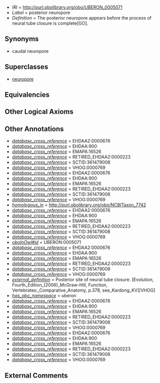  * *IRI* = http://purl.obolibrary.org/obo/UBERON_0005071
 * *Label* = posterior neuropore
 * *Definition* = The posterior neuropore appears before the process of neural tube closure is complete[GO].

## Synonyms

 * caudal neuropore

## Superclasses

 * [neuropore](../../UBERON/77/UBERON_0005077.md)

## Equivalencies


## Other Logical Axioms


## Other Annotations

 * *[database_cross_reference](../../ef/oboInOwl#hasDbXref.md)* = EHDAA2:0000676
 * *[database_cross_reference](../../ef/oboInOwl#hasDbXref.md)* = EHDAA:900
 * *[database_cross_reference](../../ef/oboInOwl#hasDbXref.md)* = EMAPA:16526
 * *[database_cross_reference](../../ef/oboInOwl#hasDbXref.md)* = RETIRED_EHDAA2:0000223
 * *[database_cross_reference](../../ef/oboInOwl#hasDbXref.md)* = SCTID:361479008
 * *[database_cross_reference](../../ef/oboInOwl#hasDbXref.md)* = VHOG:0000769
 * *[database_cross_reference](../../ef/oboInOwl#hasDbXref.md)* = EHDAA2:0000676
 * *[database_cross_reference](../../ef/oboInOwl#hasDbXref.md)* = EHDAA:900
 * *[database_cross_reference](../../ef/oboInOwl#hasDbXref.md)* = EMAPA:16526
 * *[database_cross_reference](../../ef/oboInOwl#hasDbXref.md)* = RETIRED_EHDAA2:0000223
 * *[database_cross_reference](../../ef/oboInOwl#hasDbXref.md)* = SCTID:361479008
 * *[database_cross_reference](../../ef/oboInOwl#hasDbXref.md)* = VHOG:0000769
 * *[homologous_in](../../core#homologous/in/core#homologous_in.md)* = http://purl.obolibrary.org/obo/NCBITaxon_7742
 * *[database_cross_reference](../../ef/oboInOwl#hasDbXref.md)* = EHDAA2:0000676
 * *[database_cross_reference](../../ef/oboInOwl#hasDbXref.md)* = EHDAA:900
 * *[database_cross_reference](../../ef/oboInOwl#hasDbXref.md)* = EMAPA:16526
 * *[database_cross_reference](../../ef/oboInOwl#hasDbXref.md)* = RETIRED_EHDAA2:0000223
 * *[database_cross_reference](../../ef/oboInOwl#hasDbXref.md)* = SCTID:361479008
 * *[database_cross_reference](../../ef/oboInOwl#hasDbXref.md)* = VHOG:0000769
 * *[oboInOwl#id](../../id/oboInOwl#id.md)* = UBERON:0005071
 * *[database_cross_reference](../../ef/oboInOwl#hasDbXref.md)* = EHDAA2:0000676
 * *[database_cross_reference](../../ef/oboInOwl#hasDbXref.md)* = EHDAA:900
 * *[database_cross_reference](../../ef/oboInOwl#hasDbXref.md)* = EMAPA:16526
 * *[database_cross_reference](../../ef/oboInOwl#hasDbXref.md)* = RETIRED_EHDAA2:0000223
 * *[database_cross_reference](../../ef/oboInOwl#hasDbXref.md)* = SCTID:361479008
 * *[database_cross_reference](../../ef/oboInOwl#hasDbXref.md)* = VHOG:0000769
 * *[external_definition](../../UBPROP/01/UBPROP_0000001.md)* = Posterior site of neural tube closure. [Evolution, Fourth_Edition_(2006)_McGraw-Hill, Function, Vertebrates:_Comparative_Anatomy, p.378, see_Kardong_KV][VHOG]
 * *[has_obo_namespace](../../ce/oboInOwl#hasOBONamespace.md)* = uberon
 * *[database_cross_reference](../../ef/oboInOwl#hasDbXref.md)* = EHDAA2:0000676
 * *[database_cross_reference](../../ef/oboInOwl#hasDbXref.md)* = EHDAA:900
 * *[database_cross_reference](../../ef/oboInOwl#hasDbXref.md)* = EMAPA:16526
 * *[database_cross_reference](../../ef/oboInOwl#hasDbXref.md)* = RETIRED_EHDAA2:0000223
 * *[database_cross_reference](../../ef/oboInOwl#hasDbXref.md)* = SCTID:361479008
 * *[database_cross_reference](../../ef/oboInOwl#hasDbXref.md)* = VHOG:0000769
 * *[database_cross_reference](../../ef/oboInOwl#hasDbXref.md)* = EHDAA2:0000676
 * *[database_cross_reference](../../ef/oboInOwl#hasDbXref.md)* = EHDAA:900
 * *[database_cross_reference](../../ef/oboInOwl#hasDbXref.md)* = EMAPA:16526
 * *[database_cross_reference](../../ef/oboInOwl#hasDbXref.md)* = RETIRED_EHDAA2:0000223
 * *[database_cross_reference](../../ef/oboInOwl#hasDbXref.md)* = SCTID:361479008
 * *[database_cross_reference](../../ef/oboInOwl#hasDbXref.md)* = VHOG:0000769

## External Comments

